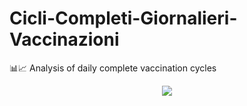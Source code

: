 # Cicli-Completi-Giornalieri-Vaccinazioni
📊📈 Analysis of daily complete vaccination cycles

<div align="center">
  <img src="https://github.com/Francesco-Granozio/Cicli-Completi-Giornalieri-Vaccinazioni\traccia.png" />
</div>

